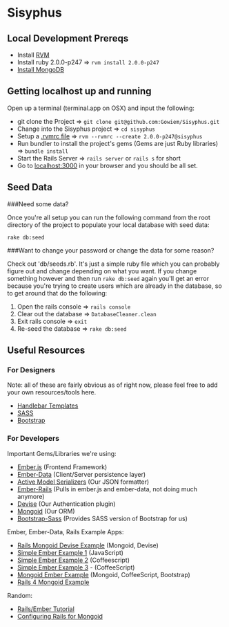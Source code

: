 Sisyphus
========

## Local Development Prereqs

- Install [RVM](http://rvm.io/)
- Install ruby 2.0.0-p247 => `rvm install 2.0.0-p247`
- [Install MongoDB](http://docs.mongodb.org/manual/installation/)

## Getting localhost up and running
Open up a terminal (terminal.app on OSX) and input the following:

- git clone the Project  => `git clone git@github.com:Gowiem/Sisyphus.git`
- Change into the Sisyphus project => `cd sisyphus`
- Setup a [.rvmrc file](http://rvm.io/workflow/projects) => `rvm --rvmrc --create 2.0.0-p247@sisyphus`
- Run bundler to install the project's gems (Gems are just Ruby libraries) => `bundle install`
- Start the Rails Server => `rails server` or `rails s` for short
- Go to [localhost:3000](localhost:3000) in your browser and you should be all set. 

## Seed Data

###Need some data? 

Once you're all setup you can run the following command from the root directory of the project to populate your local database with seed data:

`rake db:seed`

###Want to change your password or change the data for some reason?

Check out 'db/seeds.rb'. It's just a simple ruby file which you can probably figure out and change depending on what you want. If you change something however and then run `rake db:seed` again you'll get an error because you're trying to create users which are already in the database, so to get around that do the following: 

1. Open the rails console => `rails console`
2. Clear out the database => `DatabaseCleaner.clean`
3. Exit rails console => `exit`
4. Re-seed the database => `rake db:seed`

## Useful Resources 

### For Designers
Note: all of these are fairly obvious as of right now, please feel free to add your own resources/tools here. 

- [Handlebar Templates](http://handlebarsjs.com/)
- [SASS](http://sass-lang.com/)
- [Bootstrap](http://getbootstrap.com/)

### For Developers

Important Gems/Libraries we're using:

- [Ember.js](https://github.com/emberjs/ember.js) (Frontend Framework)
- [Ember-Data](https://github.com/emberjs/data) (Client/Server persistence layer)
- [Active Model Serializers](https://github.com/rails-api/active_model_serializers) (Our JSON formatter)
- [Ember-Rails](https://github.com/emberjs/ember-rails) (Pulls in ember.js and ember-data, not doing much anymore)
- [Devise](https://github.com/plataformatec/devise) (Our Authentication plugin)
- [Mongoid](https://github.com/mongoid/mongoid) (Our ORM)
- [Bootstrap-Sass](https://github.com/thomas-mcdonald/bootstrap-sass) (Provides SASS version of Bootstrap for us)

Ember, Ember-Data, Rails Example Apps:


- [Rails Mongoid Devise Example](https://github.com/RailsApps/rails3-mongoid-devise) (Mongoid, Devise)
- [Simple Ember Example 1](https://github.com/dgeb/ember_data_example) (JavaScript)
- [Simple Ember Example 2](https://github.com/wulftone/rails-ember-example) (Coffeescript)
- [Simple Ember Example 3](https://github.com/bazzel/ember-sample2) - (CoffeeScript)
- [Mongoid Ember Example](https://github.com/evendis/rails-ember-mongo-bootstrap-demo) (Mongoid, CoffeeScript, Bootstrap)
- [Rails 4 Mongoid Example](https://github.com/mongoid/echo)

Random:

- [Rails/Ember Tutorial](http://www.cerebris.com/blog/2012/01/24/beginning-ember-js-on-rails-part-1/)
- [Configuring Rails for Mongoid](http://mongoid.org/en/mongoid/docs/rails.html)

